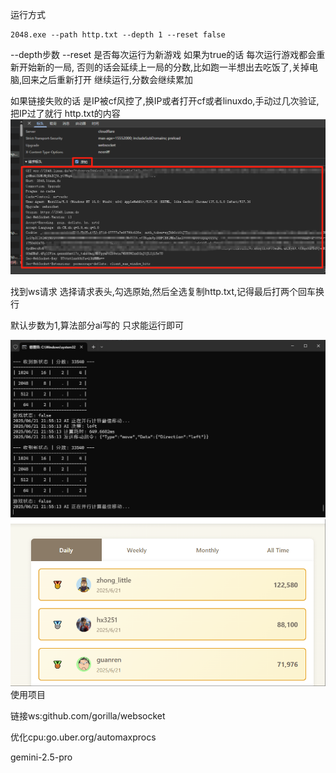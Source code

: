运行方式

```
2048.exe --path http.txt --depth 1 --reset false
```
--depth步数
--reset 是否每次运行为新游戏 如果为true的话 每次运行游戏都会重新开始新的一局,
否则的话会延续上一局的分数,比如跑一半想出去吃饭了,关掉电脑,回来之后重新打开
继续运行,分数会继续累加

如果链接失败的话 是IP被cf风控了,换IP或者打开cf或者linuxdo,手动过几次验证,把IP过了就行
http.txt的内容
<img src="images\wechat_2025-06-21_171717_542.png" style="zoom:80%;" />

找到ws请求 选择请求表头,勾选原始,然后全选复制http.txt,记得最后打两个回车换行

默认步数为1,算法部分ai写的 只求能运行即可

<img src="images\wechat_2025-06-21_215516_551.png" style="zoom:75%;" />

<img src="images\wechat_2025-06-21_215935_467.png" style="zoom:75%;" />
使用项目

链接ws:github.com/gorilla/websocket 

优化cpu:go.uber.org/automaxprocs

gemini-2.5-pro
